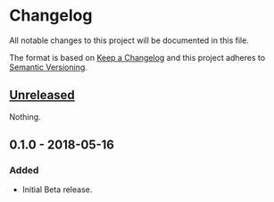 # Changelog

All notable changes to this project will be documented in this file.

The format is based on [Keep a Changelog](http://keepachangelog.com/en/1.0.0/)
and this project adheres to [Semantic Versioning](http://semver.org/spec/v2.0.0.html).

## [Unreleased]

Nothing.

<!-- Add unreleased changes here -->

## 0.1.0 - 2018-05-16

### Added

* Initial Beta release.

[unreleased]: https://github.com/empiricaly/empirica/compare/v0.1.0...HEAD

<!--

How to add a link to the code for each version.

First make sure to put the version number in brackets (here, 1.2.3):

## [1.2.3] - 2020-01-20

### Added

* Amazing stuff

// Then at the end of the document add a link to the compare:

[1.2.3]: https://github.com/empiricaly/empirica/compare/v1.2.2...v1.2.3

 -->
